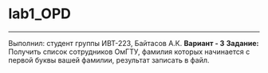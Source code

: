# lab1_OPD
________________
Выполнил: студент группы ИВТ-223, Байтасов А.К.
**Вариант - 3**
**Задание:**
Получить список сотрудников ОмГТУ, фамилия которых начинается с первой буквы вашей фамилии, результат записать в файл.
